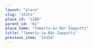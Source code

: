 ```yaml
---
layout: "place"
slug: "34351"
place_id: "1288"
parent_id: "61"
place_name: "Tamertu-ša-Nār-Šapputti"
title: "Tamertu-ša-Nār-Šapputti"
previous_item: "34354"
---
```

